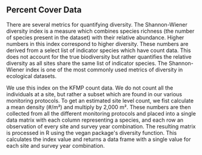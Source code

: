 

## Percent Cover Data

There are several metrics for quantifying diversity. The Shannon-Wiener diversity index is a measure which combines species richness (the number of species present in the dataset) with their relative abundance. Higher numbers in this index correspond to higher diversity. These numbers are derived from a select list of indicator species which have count data. This does not account for the true biodiversity but rather quantifies the relative diversity as all sites share the same list of indicator species. The Shannon-Wiener index is one of the most commonly used metrics of diversity in ecological datasets. 

We use this index on the KFMP count data. We do not count all the individuals at a site, but rather a subset which are found in our various monitoring protocols. To get an estimated site level count, we fist calculate a mean density (#/m²) and multiply by 2,000 m². These numbers are then collected from all the different monitoring protocols and placed into a single data matrix with each column representing a species, and each row an observation of every site and survey year combination. The resulting matrix is processed in R using the vegan package's diversity function. This calculates the index value and returns a data frame with a single value for each site and survey year combination.
